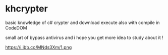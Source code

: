 # khcrypter
basic knowledge of c# crypter and download execute also with compile in CodeDOM 

small art of bypass antivirus and i hope you get more idea to study about it !

https://i.ibb.co/MNds3Xm/1.png
